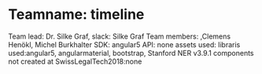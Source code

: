 # Teamname: timeline
Team lead: Dr. Silke Graf, slack: Silke Graf
Team members: ,Clemens Henökl, Michel Burkhalter 
SDK: angular5
API: none
assets used:
libraris used:angular5, angularmaterial, bootstrap, Stanford NER v3.9.1
components not created at SwissLegalTech2018:none
